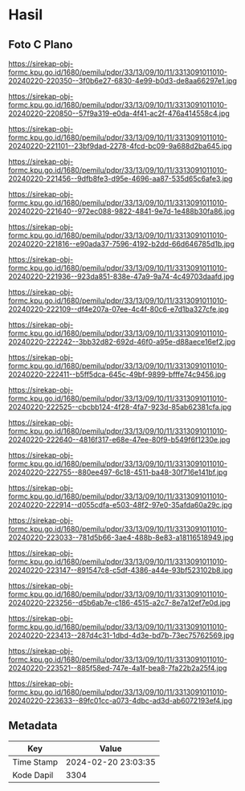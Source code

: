 # Hasil

## Foto C Plano

https://sirekap-obj-formc.kpu.go.id/1680/pemilu/pdpr/33/13/09/10/11/3313091011010-20240220-220350--3f0b6e27-6830-4e99-b0d3-de8aa66297e1.jpg

https://sirekap-obj-formc.kpu.go.id/1680/pemilu/pdpr/33/13/09/10/11/3313091011010-20240220-220850--57f9a319-e0da-4f41-ac2f-476a414558c4.jpg

https://sirekap-obj-formc.kpu.go.id/1680/pemilu/pdpr/33/13/09/10/11/3313091011010-20240220-221101--23bf9dad-2278-4fcd-bc09-9a688d2ba645.jpg

https://sirekap-obj-formc.kpu.go.id/1680/pemilu/pdpr/33/13/09/10/11/3313091011010-20240220-221456--9dfb8fe3-d95e-4696-aa87-535d65c6afe3.jpg

https://sirekap-obj-formc.kpu.go.id/1680/pemilu/pdpr/33/13/09/10/11/3313091011010-20240220-221640--972ec088-9822-4841-9e7d-1e488b30fa86.jpg

https://sirekap-obj-formc.kpu.go.id/1680/pemilu/pdpr/33/13/09/10/11/3313091011010-20240220-221816--e90ada37-7596-4192-b2dd-66d646785d1b.jpg

https://sirekap-obj-formc.kpu.go.id/1680/pemilu/pdpr/33/13/09/10/11/3313091011010-20240220-221936--923da851-838e-47a9-9a74-4c49703daafd.jpg

https://sirekap-obj-formc.kpu.go.id/1680/pemilu/pdpr/33/13/09/10/11/3313091011010-20240220-222109--df4e207a-07ee-4c4f-80c6-e7d1ba327cfe.jpg

https://sirekap-obj-formc.kpu.go.id/1680/pemilu/pdpr/33/13/09/10/11/3313091011010-20240220-222242--3bb32d82-692d-46f0-a95e-d88aece16ef2.jpg

https://sirekap-obj-formc.kpu.go.id/1680/pemilu/pdpr/33/13/09/10/11/3313091011010-20240220-222411--b5ff5dca-645c-49bf-9899-bfffe74c9456.jpg

https://sirekap-obj-formc.kpu.go.id/1680/pemilu/pdpr/33/13/09/10/11/3313091011010-20240220-222525--cbcbb124-4f28-4fa7-923d-85ab62381cfa.jpg

https://sirekap-obj-formc.kpu.go.id/1680/pemilu/pdpr/33/13/09/10/11/3313091011010-20240220-222640--4816f317-e68e-47ee-80f9-b549f6f1230e.jpg

https://sirekap-obj-formc.kpu.go.id/1680/pemilu/pdpr/33/13/09/10/11/3313091011010-20240220-222755--880ee497-6c18-4511-ba48-30f716e141bf.jpg

https://sirekap-obj-formc.kpu.go.id/1680/pemilu/pdpr/33/13/09/10/11/3313091011010-20240220-222914--d055cdfa-e503-48f2-97e0-35afda60a29c.jpg

https://sirekap-obj-formc.kpu.go.id/1680/pemilu/pdpr/33/13/09/10/11/3313091011010-20240220-223033--781d5b66-3ae4-488b-8e83-a18116518949.jpg

https://sirekap-obj-formc.kpu.go.id/1680/pemilu/pdpr/33/13/09/10/11/3313091011010-20240220-223147--891547c8-c5df-4386-a44e-93bf523102b8.jpg

https://sirekap-obj-formc.kpu.go.id/1680/pemilu/pdpr/33/13/09/10/11/3313091011010-20240220-223256--d5b6ab7e-c186-4515-a2c7-8e7a12ef7e0d.jpg

https://sirekap-obj-formc.kpu.go.id/1680/pemilu/pdpr/33/13/09/10/11/3313091011010-20240220-223413--287d4c31-1dbd-4d3e-bd7b-73ec75762569.jpg

https://sirekap-obj-formc.kpu.go.id/1680/pemilu/pdpr/33/13/09/10/11/3313091011010-20240220-223521--885f58ed-747e-4a1f-bea8-7fa22b2a25f4.jpg

https://sirekap-obj-formc.kpu.go.id/1680/pemilu/pdpr/33/13/09/10/11/3313091011010-20240220-223633--89fc01cc-a073-4dbc-ad3d-ab6072193ef4.jpg


## Metadata

| Key        | Value               |
| ---------- | ------------------- |
| Time Stamp | 2024-02-20 23:03:35 |
| Kode Dapil | 3304                |



